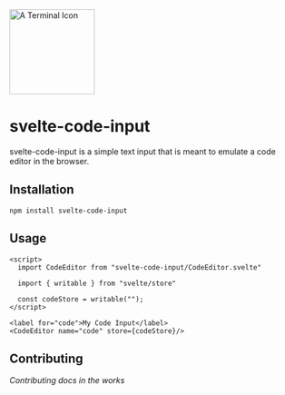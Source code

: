 <img src="https://simplecodetips.com/wp-content/uploads/2017/01/Linux-Terminal-icon.png" alt="A Terminal Icon" width="150px" align="center"/>

# svelte-code-input

svelte-code-input is a simple text input that is meant to emulate a code editor in the browser.

## Installation

```shell
npm install svelte-code-input
```

## Usage

```svelte
<script>
  import CodeEditor from "svelte-code-input/CodeEditor.svelte"
  
  import { writable } from "svelte/store"
  
  const codeStore = writable("");
</script>

<label for="code">My Code Input</label>
<CodeEditor name="code" store={codeStore}/>
```

## Contributing

*Contributing docs in the works*

